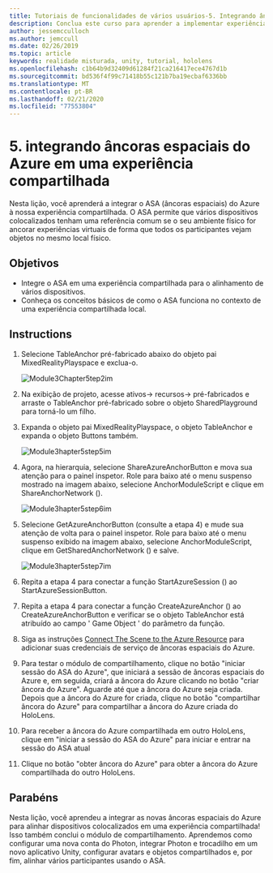 ```yaml
---
title: Tutoriais de funcionalidades de vários usuários-5. Integrando âncoras espaciais do Azure em uma experiência compartilhada
description: Conclua este curso para aprender a implementar experiências compartilhadas de vários usuários em um aplicativo do HoloLens 2.
author: jessemcculloch
ms.author: jemccull
ms.date: 02/26/2019
ms.topic: article
keywords: realidade misturada, unity, tutorial, hololens
ms.openlocfilehash: c1b64b9d32409d61284f21ca216417ece4767d1b
ms.sourcegitcommit: bd536f4f99c71418b55c121b7ba19ecbaf6336bb
ms.translationtype: MT
ms.contentlocale: pt-BR
ms.lasthandoff: 02/21/2020
ms.locfileid: "77553804"
---
```

# <a name="5-integrating-azure-spatial-anchors-into-a-shared-experience"></a>5. integrando âncoras espaciais do Azure em uma experiência compartilhada

Nesta lição, você aprenderá a integrar o ASA (âncoras espaciais) do Azure à nossa experiência compartilhada. O ASA permite que vários dispositivos colocalizados tenham uma referência comum se o seu ambiente físico for ancorar experiências virtuais de forma que todos os participantes vejam objetos no mesmo local físico.

## <a name="objectives"></a>Objetivos

* Integre o ASA em uma experiência compartilhada para o alinhamento de vários dispositivos.
* Conheça os conceitos básicos de como o ASA funciona no contexto de uma experiência compartilhada local.

## <a name="instructions"></a>Instructions

1. Selecione TableAnchor pré-fabricado abaixo do objeto pai MixedRealityPlayspace e exclua-o.

    ![Module3Chapter5tep2im](images/module3chapter5step2im.PNG)

2. Na exibição de projeto, acesse ativos-> recursos-> pré-fabricados e arraste o TableAnchor pré-fabricado sobre o objeto SharedPlayground para torná-lo um filho.

3. Expanda o objeto pai MixedRealityPlayspace, o objeto TableAnchor e expanda o objeto Buttons também.

    ![Module3hapter5step5im](images/module3chapter5step5im.PNG)

4. Agora, na hierarquia, selecione ShareAzureAnchorButton e mova sua atenção para o painel inspetor. Role para baixo até o menu suspenso mostrado na imagem abaixo, selecione AnchorModuleScript e clique em ShareAnchorNetwork ().

    ![Module3hapter5step6im](images/module3chapter5step6im.PNG)

5. Selecione GetAzureAnchorButton (consulte a etapa 4) e mude sua atenção de volta para o painel inspetor. Role para baixo até o menu suspenso exibido na imagem abaixo, selecione AnchorModuleScript, clique em GetSharedAnchorNetwork () e salve.

    ![Module3hapter5step7im](images/module3chapter5step7im.PNG)

6. Repita a etapa 4 para conectar a função StartAzureSession () ao StartAzureSessionButton.

7. Repita a etapa 4 para conectar a função CreateAzureAnchor () ao CreateAzureAnchorButton e verificar se o objeto TableAnchor está atribuído ao campo ' Game Object ' do parâmetro da função.

8. Siga as instruções [Connect The Scene to the Azure Resource](mrlearning-asa-ch1.md#4-connect-the-scene-to-the-azure-resource) para adicionar suas credenciais de serviço de âncoras espaciais do Azure.

9. Para testar o módulo de compartilhamento, clique no botão "iniciar sessão do ASA do Azure", que iniciará a sessão de âncoras espaciais do Azure e, em seguida, criará a âncora do Azure clicando no botão "criar âncora do Azure". Aguarde até que a âncora do Azure seja criada. Depois que a âncora do Azure for criada, clique no botão "compartilhar âncora do Azure" para compartilhar a âncora do Azure criada do HoloLens.

10. Para receber a âncora do Azure compartilhada em outro HoloLens, clique em "iniciar a sessão do ASA do Azure" para iniciar e entrar na sessão do ASA atual

11. Clique no botão "obter âncora do Azure" para obter a âncora do Azure compartilhada do outro HoloLens.

## <a name="congratulations"></a>Parabéns

Nesta lição, você aprendeu a integrar as novas âncoras espaciais do Azure para alinhar dispositivos colocalizados em uma experiência compartilhada! Isso também conclui o módulo de compartilhamento. Aprendemos como configurar uma nova conta do Photon, integrar Photon e trocadilho em um novo aplicativo Unity, configurar avatars e objetos compartilhados e, por fim, alinhar vários participantes usando o ASA.
